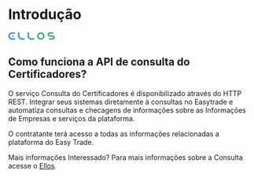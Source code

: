 # Introdução


![](./assets/Vector-1.png)


## <b>Como funciona a API de consulta do Certificadores?</b>

O serviço Consulta do Certificadores é disponibilizado através do HTTP REST. 
Integrar seus sistemas diretamente à consultas no Easytrade e automatiza consultas e 
checagens de informações sobre as Informações de Empresas e serviços da plataforma.


O contratante terá acesso a todas as informações relacionadas a plataforma do Easy Trade.


Mais informações
Interessado? Para mais informações sobre a Consulta acesse o [Ellos](https://ellos.dev.casaarabe.org.br/Login).